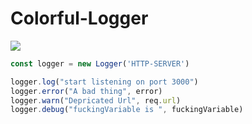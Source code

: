 # Colorful-Logger
![](https://repository-images.githubusercontent.com/277852661/c8341680-c08d-11ea-8784-ef599616c116)

```ts
const logger = new Logger('HTTP-SERVER')

logger.log("start listening on port 3000")
logger.error("A bad thing", error)
logger.warn("Depricated Url", req.url)
logger.debug("fuckingVariable is ", fuckingVariable)
```
